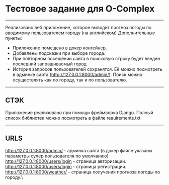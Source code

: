 # Тестовое задание для O-Complex
___
Реализовано веб приложение, которое выводит
прогноз погоды по вводимому пользователем городу (на английском)
Дополнительные пункты:
* Приложение помещено в докер контейнер.
* Добавлены подсказки при выборе города.
* При повторном посещении сайта в поисковую строку
будет введен последний запрашиваемый город
* История запросов пользователей сохранятся. Её
можно посмотреть в админке сайта (http://127.0.0.1:8000/admin/). 
Поиск можно осуществлять как по городу, так и по пользователю.
---
## СТЭК
Приложение реализовано при помощи фреймворка Django.
Полный список библиотек можно посмотреть в файле
reauirements.txt

---
## URLS
http://127.0.0.1:8000/admin/ -  админка сайта (в докер файле указаны параметры супер пользователя по умолчанию)\
http://127.0.0.1:8000/users/login - страница авторизации.\
http://127.0.0.1:8000/users/login - страница регистрации. \
http://127.0.0.1:8000/weather/ - страница получения прогноза погоды по городу.\
 